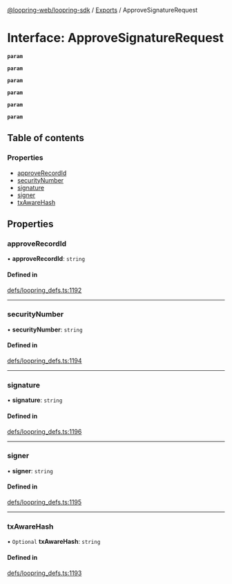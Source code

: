 [@loopring-web/loopring-sdk](../README.md) / [Exports](../modules.md) / ApproveSignatureRequest

# Interface: ApproveSignatureRequest

**`param`**

**`param`**

**`param`**

**`param`**

**`param`**

**`param`**

## Table of contents

### Properties

- [approveRecordId](ApproveSignatureRequest.md#approverecordid)
- [securityNumber](ApproveSignatureRequest.md#securitynumber)
- [signature](ApproveSignatureRequest.md#signature)
- [signer](ApproveSignatureRequest.md#signer)
- [txAwareHash](ApproveSignatureRequest.md#txawarehash)

## Properties

### approveRecordId

• **approveRecordId**: `string`

#### Defined in

[defs/loopring_defs.ts:1192](https://github.com/Loopring/loopring_sdk/blob/18accaa/src/defs/loopring_defs.ts#L1192)

___

### securityNumber

• **securityNumber**: `string`

#### Defined in

[defs/loopring_defs.ts:1194](https://github.com/Loopring/loopring_sdk/blob/18accaa/src/defs/loopring_defs.ts#L1194)

___

### signature

• **signature**: `string`

#### Defined in

[defs/loopring_defs.ts:1196](https://github.com/Loopring/loopring_sdk/blob/18accaa/src/defs/loopring_defs.ts#L1196)

___

### signer

• **signer**: `string`

#### Defined in

[defs/loopring_defs.ts:1195](https://github.com/Loopring/loopring_sdk/blob/18accaa/src/defs/loopring_defs.ts#L1195)

___

### txAwareHash

• `Optional` **txAwareHash**: `string`

#### Defined in

[defs/loopring_defs.ts:1193](https://github.com/Loopring/loopring_sdk/blob/18accaa/src/defs/loopring_defs.ts#L1193)
